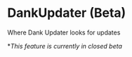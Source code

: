 # DankUpdater (Beta)
Where Dank Updater looks for updates

**This feature is currently in closed beta*
